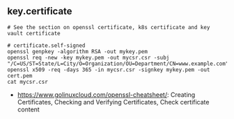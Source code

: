 ## key.certificate

```
# See the section on openssl certificate, k8s certificate and key vault certificate

# certificate.self-signed
openssl genpkey -algorithm RSA -out mykey.pem
openssl req -new -key mykey.pem -out mycsr.csr -subj "/C=US/ST=State/L=City/O=Organization/OU=Department/CN=www.example.com"
openssl x509 -req -days 365 -in mycsr.csr -signkey mykey.pem -out cert.pem
cat mycsr.csr
```

- https://www.golinuxcloud.com/openssl-cheatsheet/: Creating Certificates, Checking and Verifying Certificates, Check certificate content
